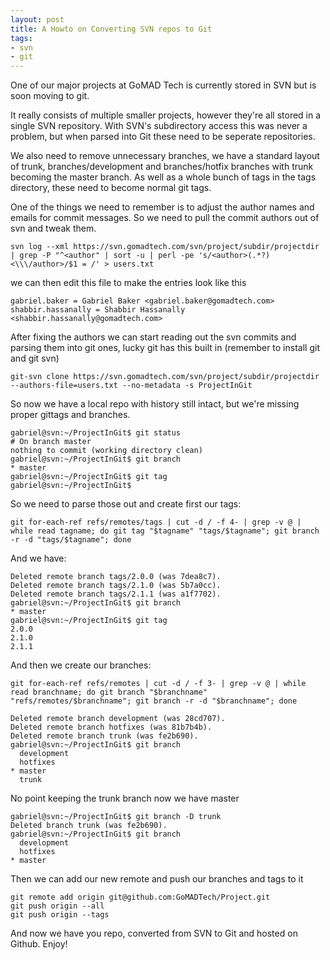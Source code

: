 ```yaml
---
layout: post
title: A Howto on Converting SVN repos to Git
tags:
- svn
- git
---
```

One of our major projects at GoMAD Tech is currently stored in SVN but is soon moving to git.

It really consists of multiple smaller projects, however they're all stored in a single SVN repository. With SVN's subdirectory access this was never a problem, but when parsed into Git these need to be seperate repositories.

We also need to remove unnecessary branches, we have a standard layout of trunk, branches/development and branches/hotfix branches with trunk becoming the master branch. As well as a whole bunch of tags in the tags directory, these need to become normal git tags.

One of the things we need to remember is to adjust the author names and emails for commit messages. So we need to pull the commit authors out of svn and tweak them.  

    svn log --xml https://svn.gomadtech.com/svn/project/subdir/projectdir | grep -P "^<author" | sort -u | perl -pe 's/<author>(.*?)<\\\/author>/$1 = /' > users.txt
we can then edit this file to make the entries look like this  

    gabriel.baker = Gabriel Baker <gabriel.baker@gomadtech.com>
    shabbir.hassanally = Shabbir Hassanally <shabbir.hassanally@gomadtech.com>

After fixing the authors we can start reading out the svn commits and parsing them into git ones, lucky git has this built in (remember to install git and git svn)

    git-svn clone https://svn.gomadtech.com/svn/project/subdir/projectdir --authors-file=users.txt --no-metadata -s ProjectInGit

So now we have a local repo with history still intact, but we're missing proper gittags and branches.

    gabriel@svn:~/ProjectInGit$ git status
    # On branch master
    nothing to commit (working directory clean)
    gabriel@svn:~/ProjectInGit$ git branch
    * master
    gabriel@svn:~/ProjectInGit$ git tag
    gabriel@svn:~/ProjectInGit$
So we need to parse those out and create first our tags:

    git for-each-ref refs/remotes/tags | cut -d / -f 4- | grep -v @ | while read tagname; do git tag "$tagname" "tags/$tagname"; git branch -r -d "tags/$tagname"; done

And we have:

    Deleted remote branch tags/2.0.0 (was 7dea8c7).
    Deleted remote branch tags/2.1.0 (was 5b7a0cc).
    Deleted remote branch tags/2.1.1 (was a1f7702).
    gabriel@svn:~/ProjectInGit$ git branch
    * master
    gabriel@svn:~/ProjectInGit$ git tag
    2.0.0
    2.1.0
    2.1.1

And then we create our branches:

    git for-each-ref refs/remotes | cut -d / -f 3- | grep -v @ | while read branchname; do git branch "$branchname" "refs/remotes/$branchname"; git branch -r -d "$branchname"; done

    Deleted remote branch development (was 28cd707).
    Deleted remote branch hotfixes (was 81b7b4b).
    Deleted remote branch trunk (was fe2b690).
    gabriel@svn:~/ProjectInGit$ git branch
      development
      hotfixes
    * master
      trunk

No point keeping the trunk branch now we have master

    gabriel@svn:~/ProjectInGit$ git branch -D trunk
    Deleted branch trunk (was fe2b690).
    gabriel@svn:~/ProjectInGit$ git branch
      development
      hotfixes
    * master

Then we can add our new remote and push our branches and tags to it

    git remote add origin git@github.com:GoMADTech/Project.git
    git push origin --all
    git push origin --tags

And now we have you repo, converted from SVN to Git and hosted on Github.
Enjoy!
